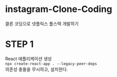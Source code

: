 # instagram-Clone-Coding
클론 코딩으로 넷플릭스 풀스택 개발하기

# STEP 1
React 애플리케이션 생성  
`npx create-react-app . --legacy-peer-deps`  
의존성 충돌을 무시하고, 설치한다.
